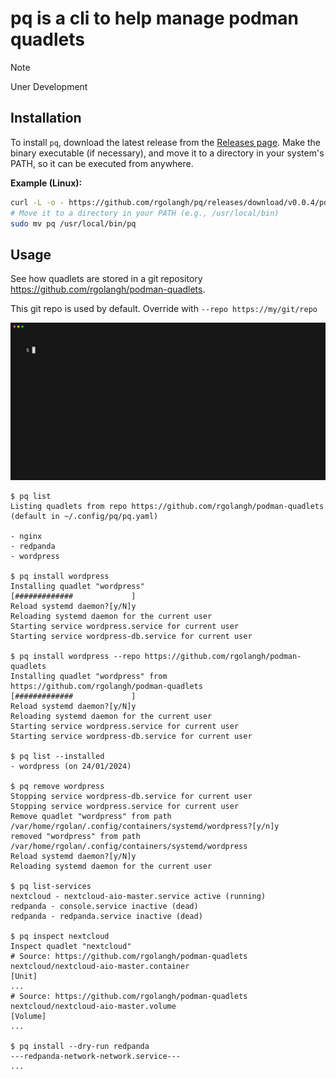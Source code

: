 # pq is a cli to help manage podman quadlets

> [!NOTE]
> Uner Development

## Installation

To install `pq`, download the latest release from the [Releases page](https://github.com/rgolangh/pq/releases).
Make the binary executable (if necessary), and move it to a directory in your system's PATH, so it can be executed from anywhere.

**Example (Linux):**

```bash
curl -L -o - https://github.com/rgolangh/pq/releases/download/v0.0.4/pq_0.0.4_linux_amd64v3.tar.gz | tar -zxv
# Move it to a directory in your PATH (e.g., /usr/local/bin)
sudo mv pq /usr/local/bin/pq
```

## Usage

See how quadlets are stored in a git repository https://github.com/rgolangh/podman-quadlets.

This git repo is used by default. Override with `--repo https://my/git/repo`

<img src="pq.gif"/>

```console
$ pq list
Listing quadlets from repo https://github.com/rgolangh/podman-quadlets (default in ~/.config/pq/pq.yaml)

- nginx
- redpanda
- wordpress

$ pq install wordpress
Installing quadlet "wordpress"
[#############             ]
Reload systemd daemon?[y/N]y
Reloading systemd daemon for the current user
Starting service wordpress.service for current user
Starting service wordpress-db.service for current user

$ pq install wordpress --repo https://github.com/rgolangh/podman-quadlets
Installing quadlet "wordpress" from https://github.com/rgolangh/podman-quadlets
[#############             ]
Reload systemd daemon?[y/N]y
Reloading systemd daemon for the current user
Starting service wordpress.service for current user
Starting service wordpress-db.service for current user

$ pq list --installed
- wordpress (on 24/01/2024)

$ pq remove wordpress
Stopping service wordpress-db.service for current user
Stopping service wordpress.service for current user
Remove quadlet "wordpress" from path /var/home/rgolan/.config/containers/systemd/wordpress?[y/n]y
removed "wordpress" from path /var/home/rgolan/.config/containers/systemd/wordpress
Reload systemd daemon?[y/N]y
Reloading systemd daemon for the current user

$ pq list-services
nextcloud - nextcloud-aio-master.service active (running)
redpanda - console.service inactive (dead)
redpanda - redpanda.service inactive (dead)

$ pq inspect nextcloud
Inspect quadlet "nextcloud"
# Source: https://github.com/rgolangh/podman-quadlets nextcloud/nextcloud-aio-master.container
[Unit]
...
# Source: https://github.com/rgolangh/podman-quadlets nextcloud/nextcloud-aio-master.volume
[Volume]
...

$ pq install --dry-run redpanda 
---redpanda-network-network.service---
...
```


